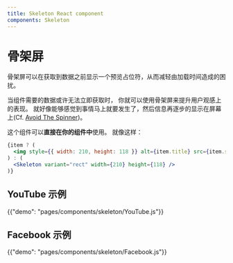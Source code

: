 ```yaml
---
title: Skeleton React component
components: Skeleton
---
```


# 骨架屏

<p class="description">骨架屏可以在获取到数据之前显示一个预览占位符，从而减轻由加载时间造成的困扰。</p>

当组件需要的数据或许无法立即获取时， 你就可以使用骨架屏来提升用户观感上的表现。 就好像能够感觉到事情马上就要发生了，然后信息再逐步的显示在屏幕上(Cf. [Avoid The Spinner](https://www.lukew.com/ff/entry.asp?1797))。

这个组件可以**直接在你的组件中**使用。 就像这样：

```jsx
{item ? (
  <img style={{ width: 210, height: 118 }} alt={item.title} src={item.src} />
) : (
  <Skeleton variant="rect" width={210} height={118} />
)}
```

## YouTube 示例

{{"demo": "pages/components/skeleton/YouTube.js"}}

## Facebook 示例

{{"demo": "pages/components/skeleton/Facebook.js"}}